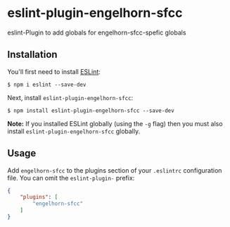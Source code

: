 # eslint-plugin-engelhorn-sfcc

eslint-Plugin to add globals for engelhorn-sfcc-spefic globals

## Installation

You'll first need to install [ESLint](http://eslint.org):

```
$ npm i eslint --save-dev
```

Next, install `eslint-plugin-engelhorn-sfcc`:

```
$ npm install eslint-plugin-engelhorn-sfcc --save-dev
```

**Note:** If you installed ESLint globally (using the `-g` flag) then you must also install `eslint-plugin-engelhorn-sfcc` globally.

## Usage

Add `engelhorn-sfcc` to the plugins section of your `.eslintrc` configuration file. You can omit the `eslint-plugin-` prefix:

```json
{
    "plugins": [
        "engelhorn-sfcc"
    ]
}
```





